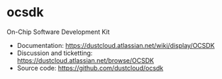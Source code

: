 ocsdk
=====

On-Chip Software Development Kit

* Documentation: https://dustcloud.atlassian.net/wiki/display/OCSDK
* Discussion and ticketting: https://dustcloud.atlassian.net/browse/OCSDK
* Source code: https://github.com/dustcloud/ocsdk
